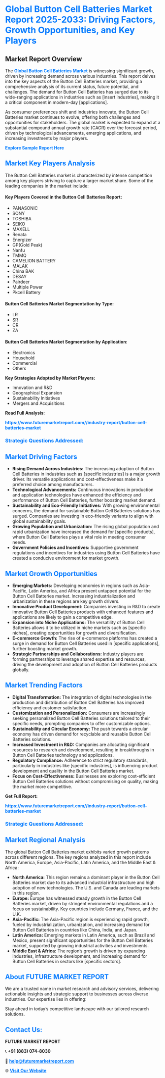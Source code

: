 <h1 style="color: #007BFF;">Global Button Cell Batteries Market Report 2025-2033: Driving Factors, Growth Opportunities, and Key Players</h1>

<section id="overview">
<h2>Market Report Overview</h2>
<p>The <a href="https://www.futuremarketreport.com//industry-report/button-cell-batteries-market" style="color: #007BFF; text-decoration: none;"><strong>Global Button Cell Batteries Market</strong></a> is witnessing significant growth, driven by increasing demand across various industries. This report delves into the key aspects of the Button Cell Batteries market, providing a comprehensive analysis of its current status, future potential, and challenges. The demand for Button Cell Batteries has surged due to its wide-ranging applications in industries such as [insert industries], making it a critical component in modern-day [applications].</p>
<p>As consumer preferences shift and industries innovate, the Button Cell Batteries market continues to evolve, offering both challenges and opportunities for stakeholders. The global market is expected to expand at a substantial compound annual growth rate (CAGR) over the forecast period, driven by technological advancements, emerging applications, and increasing investments by major players.</p>
</section>

<section id="overview">
<p><a href="https://www.futuremarketreport.com//request-sample/reportId=86485" style="color: #007BFF; text-decoration: none;"><strong>Explore Sample Report Here</strong></a></p>
</section>

<section id="key-players">
<h2 style="color: #007BFF;">Market Key Players Analysis</h2>
<p>The Button Cell Batteries market is characterized by intense competition among key players striving to capture a larger market share. Some of the leading companies in the market include:</p>
<h4>Key Players Covered in the Button Cell Batteries Report:</h4>
<ul><li>PANASONIC</li><li>SONY</li><li>TOSHIBA</li><li>SEIKO</li><li>MAXELL</li><li>Renata</li><li>Energizer</li><li>GP(Gold Peak)</li><li>Nanfu</li><li>TMMQ</li><li>CAMELION BATTERY</li><li>MALAK</li><li>China BAK</li><li>DESAY</li><li>Pairdeer</li><li>Multiple Power</li><li>Pkcell Battery</li></ul>
<h4>Button Cell Batteries Market Segmentation by Type:</h4>
<ul><li>LR</li><li>SR</li><li>CR</li><li>ZA</li></ul>

<h4>Button Cell Batteries Market Segmentation by Application:</h4>
<ul><li>Electronics</li><li>Household</li><li>Commercial</li><li>Others</li></ul>
<p><strong>Key Strategies Adopted by Market Players:</strong></p>
<ul>
<li>Innovation and R&D</li>
<li>Geographical Expansion</li>
<li>Sustainability Initiatives</li>
<li>Mergers and Acquisitions</li>
</ul>
</section>

<section>
<p><strong>Read Full Analysis: </strong></p><a href="https://www.futuremarketreport.com//industry-report/button-cell-batteries-market" style="color: #007BFF; text-decoration: none;"><strong>https://www.futuremarketreport.com//industry-report/button-cell-batteries-market</strong></a>
<h3 style="color: #007BFF;">Strategic Questions Addressed:</h3>
</section>

<section id="driving-factors">
<h2 style="color: #007BFF;">Market Driving Factors</h2>
<ul>
<li><strong>Rising Demand Across Industries:</strong> The increasing adoption of Button Cell Batteries in industries such as [specific industries] is a major growth driver. Its versatile applications and cost-effectiveness make it a preferred choice among manufacturers.</li>
<li><strong>Technological Advancements:</strong> Continuous innovations in production and application technologies have enhanced the efficiency and performance of Button Cell Batteries, further boosting market demand.</li>
<li><strong>Sustainability and Eco-Friendly Initiatives:</strong> With growing environmental concerns, the demand for sustainable Button Cell Batteries solutions has surged. Companies are investing in eco-friendly variants to align with global sustainability goals.</li>
<li><strong>Growing Population and Urbanization:</strong> The rising global population and rapid urbanization have increased the demand for [specific products], where Button Cell Batteries plays a vital role in meeting consumer needs.</li>
<li><strong>Government Policies and Incentives:</strong> Supportive government regulations and incentives for industries using Button Cell Batteries have created a conducive environment for market growth.</li>
</ul>
</section>

<section id="growth-opportunities">
<h2 style="color: #007BFF;">Market Growth Opportunities</h2>
<ul>
<li><strong>Emerging Markets:</strong> Developing economies in regions such as Asia-Pacific, Latin America, and Africa present untapped potential for the Button Cell Batteries market. Increasing industrialization and urbanization in these regions are key growth drivers.</li>
<li><strong>Innovative Product Development:</strong> Companies investing in R&D to create innovative Button Cell Batteries products with enhanced features and applications are likely to gain a competitive edge.</li>
<li><strong>Expansion into Niche Applications:</strong> The versatility of Button Cell Batteries allows it to be utilized in niche markets such as [specific niches], creating opportunities for growth and diversification.</li>
<li><strong>E-commerce Growth:</strong> The rise of e-commerce platforms has created a surge in demand for Button Cell Batteries used in [specific applications], further boosting market growth.</li>
<li><strong>Strategic Partnerships and Collaborations:</strong> Industry players are forming partnerships to leverage shared expertise and resources, driving the development and adoption of Button Cell Batteries products globally.</li>
</ul>
</section>

<section id="trending-factors">
<h2 style="color: #007BFF;">Market Trending Factors</h2>
<ul>
<li><strong>Digital Transformation:</strong> The integration of digital technologies in the production and distribution of Button Cell Batteries has improved efficiency and customer satisfaction.</li>
<li><strong>Customization and Personalization:</strong> Consumers are increasingly seeking personalized Button Cell Batteries solutions tailored to their specific needs, prompting companies to offer customizable options.</li>
<li><strong>Sustainability and Circular Economy:</strong> The push towards a circular economy has driven demand for recyclable and reusable Button Cell Batteries solutions.</li>
<li><strong>Increased Investment in R&D:</strong> Companies are allocating significant resources to research and development, resulting in breakthroughs in Button Cell Batteries technology and applications.</li>
<li><strong>Regulatory Compliance:</strong> Adherence to strict regulatory standards, particularly in industries like [specific industries], is influencing product development and quality in the Button Cell Batteries market.</li>
<li><strong>Focus on Cost-Effectiveness:</strong> Businesses are exploring cost-efficient Button Cell Batteries solutions without compromising on quality, making the market more competitive.</li>
</ul>
</section>

<section>
<p><strong>Get Full Report: </strong></p><a href="https://www.futuremarketreport.com//industry-report/button-cell-batteries-market" style="color: #007BFF; text-decoration: none;"><strong>https://www.futuremarketreport.com//industry-report/button-cell-batteries-market</strong></a>
<h3 style="color: #007BFF;">Strategic Questions Addressed:</h3>
</section>


<section id="regional-analysis">
<h2 style="color: #007BFF;">Market Regional Analysis</h2>
<p>The global Button Cell Batteries market exhibits varied growth patterns across different regions. The key regions analyzed in this report include North America, Europe, Asia-Pacific, Latin America, and the Middle East & Africa:</p>
<ul>
<li><strong>North America:</strong> This region remains a dominant player in the Button Cell Batteries market due to its advanced industrial infrastructure and high adoption of new technologies. The U.S. and Canada are leading markets in this region.</li>
<li><strong>Europe:</strong> Europe has witnessed steady growth in the Button Cell Batteries market, driven by stringent environmental regulations and a focus on sustainability. Key countries include Germany, France, and the U.K.</li>
<li><strong>Asia-Pacific:</strong> The Asia-Pacific region is experiencing rapid growth, fueled by industrialization, urbanization, and increasing demand for Button Cell Batteries in countries like China, India, and Japan.</li>
<li><strong>Latin America:</strong> Emerging markets in Latin America, such as Brazil and Mexico, present significant opportunities for the Button Cell Batteries market, supported by growing industrial activities and investments.</li>
<li><strong>Middle East & Africa:</strong> The region’s growth is driven by expanding industries, infrastructure development, and increasing demand for Button Cell Batteries in sectors like [specific sectors].</li>
</ul>
</section>

<footer>
<h2 style="color: #007BFF;">About FUTURE MARKET REPORT</h2>
<p>We are a trusted name in market research and advisory services, delivering actionable insights and strategic support to businesses across diverse industries. Our expertise lies in offering:</p>

<p>Stay ahead in today’s competitive landscape with our tailored research solutions.</p>

<h2 style="color: #007BFF;">Contact Us:</h2>
<p><strong>FUTURE MARKET REPORT</strong></p>
<p>📞 <strong>+91 (883) 074-8030</strong></p>
<p>📧 <strong><a href="mailto:help@futuremarketreport.com" style="color: #007BFF;">help@futuremarketreport.com</a></strong></p>
<p>🌐 <strong><a href="https://www.futuremarketreport.com/" style="color: #007BFF;">Visit Our Website</a></strong></p>
</footer>